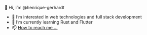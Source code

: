 👋 Hi, I’m @henrique-gerhardt
- 👀 I’m interested in web technologies and full stack development
- 🌱 I’m currently learning Rust and Flutter
- 📫 [How to reach me ...](https://www.linkedin.com/in/henrique-gerhardt-980b9a14b)

<!---
henrique-gerhardt/henrique-gerhardt is a ✨ special ✨ repository because its `README.md` (this file) appears on your GitHub profile.
You can click the Preview link to take a look at your changes.
--->
